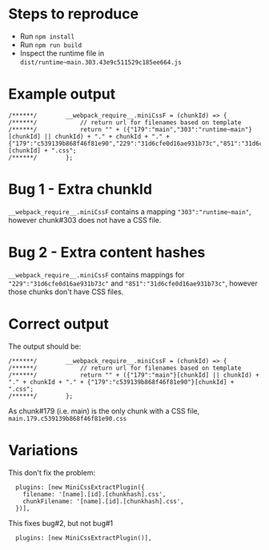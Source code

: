# Steps to reproduce

- Run `npm install`
- Run `npm run build`
- Inspect the runtime file in `dist/runtime~main.303.43e9c511529c185ee664.js`

# Example output

```
/******/ 		__webpack_require__.miniCssF = (chunkId) => {
/******/ 			// return url for filenames based on template
/******/ 			return "" + ({"179":"main","303":"runtime~main"}[chunkId] || chunkId) + "." + chunkId + "." + {"179":"c539139b868f46f81e90","229":"31d6cfe0d16ae931b73c","851":"31d6cfe0d16ae931b73c"}[chunkId] + ".css";
/******/ 		};
```

# Bug 1 - Extra chunkId

`__webpack_require__.miniCssF` contains a mapping `"303":"runtime~main"`, however chunk#303 does not have a CSS file.

# Bug 2 - Extra content hashes

`__webpack_require__.miniCssF` contains mappings for `"229":"31d6cfe0d16ae931b73c"` and `"851":"31d6cfe0d16ae931b73c"`, however those chunks don't have CSS files.


# Correct output

The output should be:

```
/******/ 		__webpack_require__.miniCssF = (chunkId) => {
/******/ 			// return url for filenames based on template
/******/ 			return "" + ({"179":"main"}[chunkId] || chunkId) + "." + chunkId + "." + {"179":"c539139b868f46f81e90"}[chunkId] + ".css";
/******/ 		};
```

As chunk#179 (i.e. main) is the only chunk with a CSS file, `main.179.c539139b868f46f81e90.css`

# Variations

This don't fix the problem:

```
  plugins: [new MiniCssExtractPlugin({
    filename: '[name].[id].[chunkhash].css',
    chunkFilename: '[name].[id].[chunkhash].css',
  })],
```

This fixes bug#2, but not bug#1

```
  plugins: [new MiniCssExtractPlugin()],
```
